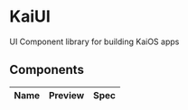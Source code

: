 # KaiUI

UI Component library for building KaiOS apps

## Components

| Name | Preview | Spec |
| ---- | ------- | ---- |

